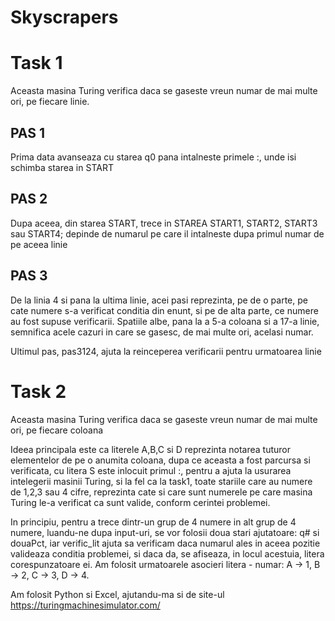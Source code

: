 # Skyscrapers

# Task 1
Aceasta masina Turing verifica daca se gaseste vreun numar de mai multe ori, pe fiecare linie. 

## PAS 1
Prima data avanseaza cu starea q0 pana intalneste primele :, unde isi schimba starea in START

## PAS 2
Dupa aceea, din starea START, trece in STAREA START1, START2, START3 sau START4; depinde de numarul pe care il intalneste dupa primul numar de pe aceea linie

## PAS 3
De la linia 4 si pana la ultima linie, acei pasi reprezinta, pe de o parte, pe cate numere s-a verificat conditia din enunt, si pe de alta parte, ce numere au fost supuse verificarii. Spatiile albe, pana la a 5-a coloana si a 17-a linie, semnifica acele cazuri in care se gasesc, de mai multe ori, acelasi numar. 

Ultimul pas, pas3124, ajuta la reinceperea verificarii pentru urmatoarea linie 

# Task 2
Aceasta masina Turing verifica daca se gaseste vreun numar de mai multe ori, pe fiecare coloana

Ideea principala este ca literele A,B,C si D reprezinta notarea tuturor elementelor de pe o anumita coloana, dupa ce aceasta a fost parcursa si verificata, cu litera S este inlocuit primul :, pentru a ajuta la usurarea intelegerii masinii Turing, si la fel ca la task1, toate stariile care au numere de 1,2,3 sau 4 cifre, reprezinta cate si care sunt numerele pe care masina Turing le-a verificat ca sunt valide, conform cerintei problemei. 

In principiu, pentru a trece dintr-un grup de 4 numere in alt grup de 4 numere, luandu-ne dupa input-uri, se vor folosii doua stari ajutatoare: q# si douaPct, iar verific_lit ajuta sa verificam daca numarul ales in aceea pozitie valideaza conditia problemei, si daca da, se afiseaza, in locul acestuia, litera corespunzatoare ei. Am folosit urmatoarele asocieri litera - numar: 
A -> 1, B -> 2, C -> 3, D -> 4.

Am folosit Python si Excel, ajutandu-ma si de site-ul https://turingmachinesimulator.com/
